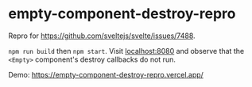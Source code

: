 # empty-component-destroy-repro

Repro for https://github.com/sveltejs/svelte/issues/7488.

`npm run build` then `npm start`. Visit [localhost:8080](http://localhost:8080) and observe that the `<Empty>` component's destroy callbacks do not run.

Demo: https://empty-component-destroy-repro.vercel.app/
